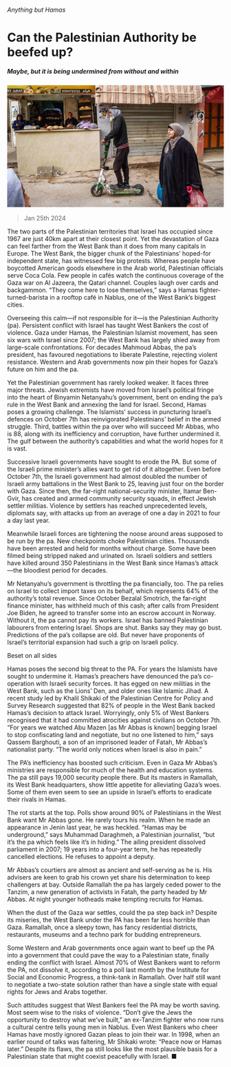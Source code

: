 ###### Anything but Hamas

# Can the Palestinian Authority be beefed up? 

##### Maybe, but it is being undermined from without and within 

![image](images/20240127_MAP002.jpg) 

> Jan 25th 2024 

The two parts of the Palestinian territories that Israel has occupied since 1967 are just 40km apart at their closest point. Yet the devastation of Gaza can feel farther from the West Bank than it does from many capitals in Europe. The West Bank, the bigger chunk of the Palestinians’ hoped-for independent state, has witnessed few big protests. Whereas people have boycotted American goods elsewhere in the Arab world, Palestinian officials serve Coca Cola. Few people in cafés watch the continuous coverage of the Gaza war on Al Jazeera, the Qatari channel. Couples laugh over cards and backgammon. “They come here to lose themselves,” says a Hamas fighter-turned-barista in a rooftop café in Nablus, one of the West Bank’s biggest cities.

Overseeing this calm—if not responsible for it—is the Palestinian Authority (pa). Persistent conflict with Israel has taught West Bankers the cost of violence. Gaza under Hamas, the Palestinian Islamist movement, has seen six wars with Israel since 2007; the West Bank has largely shied away from large-scale confrontations. For decades Mahmoud Abbas, the pa’s president, has favoured negotiations to liberate Palestine, rejecting violent resistance. Western and Arab governments now pin their hopes for Gaza’s future on him and the pa. 


Yet the Palestinian government has rarely looked weaker. It faces three major threats. Jewish extremists have moved from Israel’s political fringe into the heart of Binyamin Netanyahu’s government, bent on ending the pa’s rule in the West Bank and annexing the land for Israel. Second, Hamas poses a growing challenge. The Islamists’ success in puncturing Israel’s defences on October 7th has reinvigorated Palestinians’ belief in the armed struggle. Third, battles within the pa over who will succeed Mr Abbas, who is 88, along with its inefficiency and corruption, have further undermined it. The gulf between the authority’s capabilities and what the world hopes for it is vast.

Successive Israeli governments have sought to erode the PA. But some of the Israeli prime minister’s allies want to get rid of it altogether. Even before October 7th, the Israeli government had almost doubled the number of Israeli army battalions in the West Bank to 25, leaving just four on the border with Gaza. Since then, the far-right national-security minister, Itamar Ben-Gvir, has created and armed community security squads, in effect Jewish settler militias. Violence by settlers has reached unprecedented levels, diplomats say, with attacks up from an average of one a day in 2021 to four a day last year. 

Meanwhile Israeli forces are tightening the noose around areas supposed to be run by the pa. New checkpoints choke Palestinian cities. Thousands have been arrested and held for months without charge. Some have been filmed being stripped naked and urinated on. Israeli soldiers and settlers have killed around 350 Palestinians in the West Bank since Hamas’s attack—the bloodiest period for decades. 

Mr Netanyahu’s government is throttling the pa financially, too. The pa relies on Israel to collect import taxes on its behalf, which represents 64% of the authority’s total revenue. Since October Bezalal Smotrich, the far-right finance minister, has withheld much of this cash; after calls from President Joe Biden, he agreed to transfer some into an escrow account in Norway. Without it, the pa cannot pay its workers. Israel has banned Palestinian labourers from entering Israel. Shops are shut. Banks say they may go bust. Predictions of the pa’s collapse are old. But never have proponents of Israel’s territorial expansion had such a grip on Israeli policy.

Beset on all sides

Hamas poses the second big threat to the PA. For years the Islamists have sought to undermine it. Hamas’s preachers have denounced the pa’s co-operation with Israeli security forces. It has egged on new militias in the West Bank, such as the Lions’ Den, and older ones like Islamic Jihad. A recent study led by Khalil Shikaki of the Palestinian Centre for Policy and Survey Research suggested that 82% of people in the West Bank backed Hamas’s decision to attack Israel. Worryingly, only 5% of West Bankers recognised that it had committed atrocities against civilians on October 7th. “For years we watched Abu Mazen [as Mr Abbas is known] begging Israel to stop confiscating land and negotiate, but no one listened to him,” says Qassem Barghouti, a son of an imprisoned leader of Fatah, Mr Abbas’s nationalist party. “The world only notices when Israel is also in pain.” 

The PA’s inefficiency has boosted such criticism. Even in Gaza Mr Abbas’s ministries are responsible for much of the health and education systems. The pa still pays 19,000 security people there. But its masters in Ramallah, its West Bank headquarters, show little appetite for alleviating Gaza’s woes. Some of them even seem to see an upside in Israel’s efforts to eradicate their rivals in Hamas.

The rot starts at the top. Polls show around 90% of Palestinians in the West Bank want Mr Abbas gone. He rarely tours his realm. When he made an appearance in Jenin last year, he was heckled. “Hamas may be underground,” says Muhammad Daraghmeh, a Palestinian journalist, “but it’s the pa which feels like it’s in hiding.” The ailing president dissolved parliament in 2007; 19 years into a four-year term, he has repeatedly cancelled elections. He refuses to appoint a deputy. 

Mr Abbas’s courtiers are almost as ancient and self-serving as he is. His advisers are keen to grab his crown yet share his determination to keep challengers at bay. Outside Ramallah the pa has largely ceded power to the Tanzim, a new generation of activists in Fatah, the party headed by Mr Abbas. At night younger hotheads make tempting recruits for Hamas. 

When the dust of the Gaza war settles, could the pa step back in? Despite its miseries, the West Bank under the PA has been far less horrible than Gaza. Ramallah, once a sleepy town, has fancy residential districts, restaurants, museums and a techno park for budding entrepreneurs.

Some Western and Arab governments once again want to beef up the PA into a government that could pave the way to a Palestinian state, finally ending the conflict with Israel. Almost 70% of West Bankers want to reform the PA, not dissolve it, according to a poll last month by the Institute for Social and Economic Progress, a think-tank in Ramallah. Over half still want to negotiate a two-state solution rather than have a single state with equal rights for Jews and Arabs together. 

Such attitudes suggest that West Bankers feel the PA may be worth saving. Most seem wise to the risks of violence. “Don’t give the Jews the opportunity to destroy what we’ve built,” an ex-Tanzim fighter who now runs a cultural centre tells young men in Nablus. Even West Bankers who cheer Hamas have mostly ignored Gazan pleas to join their war. In 1998, when an earlier round of talks was faltering, Mr Shikaki wrote: “Peace now or Hamas later.” Despite its flaws, the pa still looks like the most plausible basis for a Palestinian state that might coexist peacefully with Israel. ■

